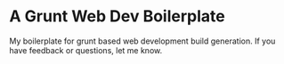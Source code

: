 A Grunt Web Dev Boilerplate
===================================
My boilerplate for grunt based web development build generation.
If you have feedback or questions, let me know.